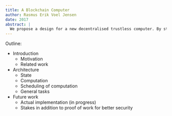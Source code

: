 ```yaml
---
title: A Blockchain Computer
author: Rasmus Erik Voel Jensen
date: 2017
abstract: |
  We propose a design for a new decentralised trustless computer. By storing the machine state in the blockchain, it is possible to securely run distributed computations, without trusting the individual nodes. Individual nodes only need to know/store the small subset of the blockchain that they need for their computation.
---
```


Outline:

- Introduction
    - Motivation
    - Related work
- Architecture
    - State
    - Computation
    - Scheduling of computation
    - General tasks
- Future work
    - Actual implementation (in progress)
    - Stakes in addition to proof of work for better security
